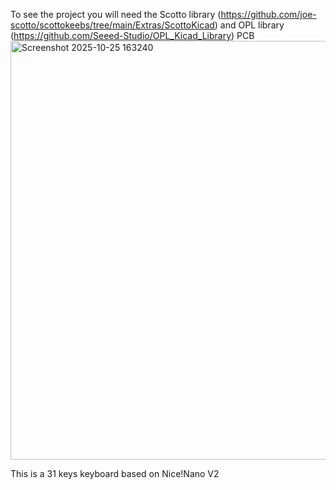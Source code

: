To see the project you will need the Scotto library (https://github.com/joe-scotto/scottokeebs/tree/main/Extras/ScottoKicad) and OPL library (https://github.com/Seeed-Studio/OPL_Kicad_Library)
PCB
<img width="886" height="670" alt="Screenshot 2025-10-25 163240" src="https://github.com/user-attachments/assets/541ac2e8-c05f-426a-a840-3ffa0f2a0abc" />

This is a 31 keys keyboard based on Nice!Nano V2
